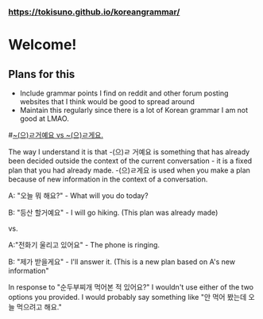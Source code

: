 ### https://tokisuno.github.io/koreangrammar/
# Welcome!
## Plans for this 
- Include grammar points I find on reddit and other forum posting websites that I think would be good to spread around
- Maintain this regularly since there is a lot of Korean grammar I am not good at LMAO.

#[~(으)ㄹ거예요 vs ~(으)ㄹ게요.](https://www.reddit.com/r/Korean/comments/tzvtyf/comment/i41tygp/?utm_source=share&utm_medium=web2x&context=3)

The way I understand it is that -(으)ㄹ 거예요 is something that has already been decided outside the context of the current conversation - it is a fixed plan that you had already made. -(으)ㄹ게요 is used when you make a plan because of new information in the context of a conversation.

A: "오늘 뭐 해요?" - What will you do today?

B: "등산 할거예요" - I will go hiking. (This plan was already made)

vs.

A:"전화기 울리고 있어요" - The phone is ringing.

B: "제가 받을게요" - I'll answer it. (This is a new plan based on A's new information"

In response to "순두부찌개 먹어본 적 있어요?" I wouldn't use either of the two options you provided. I would probably say something like "안 먹어 봤는데 오늘 먹으려고 해요."
